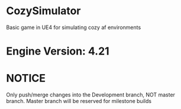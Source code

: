 # CozySimulator
Basic game in UE4 for simulating cozy af environments

# Engine Version: 4.21

# NOTICE
Only push/merge changes into the Development branch, NOT master branch. Master branch will be reserved for milestone builds
